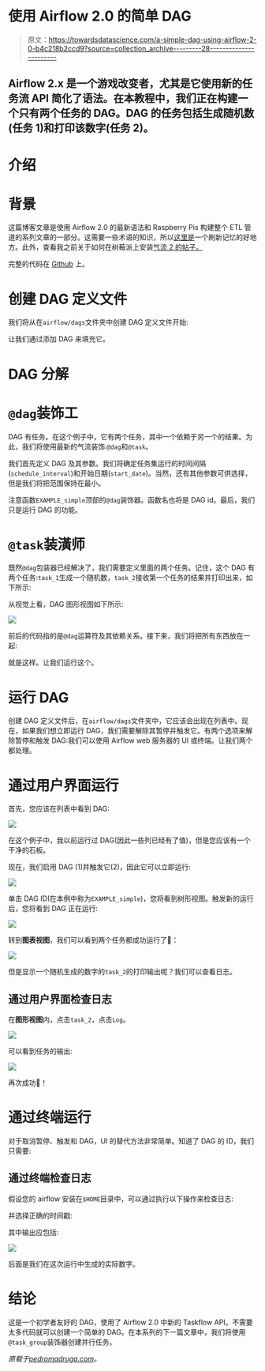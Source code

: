 # 使用 Airflow 2.0 的简单 DAG

> 原文：<https://towardsdatascience.com/a-simple-dag-using-airflow-2-0-b4c218b2ccd9?source=collection_archive---------28----------------------->

## Airflow 2.x 是一个游戏改变者，尤其是它使用新的任务流 API 简化了语法。在本教程中，我们正在构建一个只有两个任务的 **DAG。DAG 的任务包括生成随机数(任务 1)和打印该数字(任务 2)。**

# 介绍

# 背景

这篇博客文章是使用 Airflow 2.0 的最新语法和 Raspberry Pis 构建整个 ETL 管道的系列文章的一部分。这需要一些术语的知识，所以[这里是](https://www.astronomer.io/guides/intro-to-airflow)一个刷新记忆的好地方。此外，查看我之前关于如何在树莓派上安装[气流 2 的帖子。](https://pedromadruga.com/posts/airflow-install/)

完整的代码在 [Github](https://github.com/pmadruga/airflow-dags/blob/main/simplest.py) 上。

# 创建 DAG 定义文件

我们将从在`airflow/dags`文件夹中创建 DAG 定义文件开始:

让我们通过添加 DAG 来填充它。

# DAG 分解

# `@dag`装饰工

DAG 有任务。在这个例子中，它有两个任务，其中一个依赖于另一个的结果。为此，我们将使用最新的气流装饰:`@dag`和`@task`。

我们首先定义 DAG 及其参数。我们将确定任务集运行的时间间隔(`schedule_interval`)和开始日期(`start_date`)。当然，还有其他参数可供选择，但是我们将把范围保持在最小。

注意函数`EXAMPLE_simple`顶部的`@dag`装饰器。函数名也将是 DAG id。最后，我们只是运行 DAG 的功能。

# `@task`装潢师

既然`@dag`包装器已经解决了，我们需要定义里面的两个任务。记住，这个 DAG 有两个任务:`task_1`生成一个随机数，`task_2`接收第一个任务的结果并打印出来，如下所示:

从视觉上看，DAG 图形视图如下所示:

![](img/bc043f507a15ce655fa1c441d5b7c7be.png)

前后的代码指的是`@dag`运算符及其依赖关系。接下来，我们将把所有东西放在一起:

就是这样。让我们运行这个。

# 运行 DAG

创建 DAG 定义文件后，在`airflow/dags`文件夹中，它应该会出现在列表中。现在，如果我们想立即运行 DAG，我们需要解除其暂停并触发它。有两个选项来解除暂停和触发 DAG:我们可以使用 Airflow web 服务器的 UI 或终端。让我们两个都处理。

# 通过用户界面运行

首先，您应该在列表中看到 DAG:

![](img/c9c94517bae1fb1bd5af66123074d1ab.png)

在这个例子中，我以前运行过 DAG(因此一些列已经有了值)，但是您应该有一个干净的石板。

现在，我们启用 DAG (1)并触发它(2)，因此它可以立即运行:

![](img/58f0580d258f5908bc89e6b52f736101.png)

单击 DAG ID(在本例中称为`EXAMPLE_simple`)，您将看到树形视图。触发新的运行后，您将看到 DAG 正在运行:

![](img/198c1dc1a8c8decbedd3ba91bbafdd2c.png)

转到**图表视图**，我们可以看到两个任务都成功运行了🎉：

![](img/7e4fbcb4ecf14680b814e425f2cc433e.png)

但是显示一个随机生成的数字的`task_2`的打印输出呢？我们可以查看日志。

## 通过用户界面检查日志

在**图形视图**内，点击`task_2`，点击`Log`。

![](img/5538c045930f974bcac5686550735d68.png)

可以看到任务的输出:

![](img/4dedf8ce42efa70599188441e3ce742f.png)

再次成功🎉！

# 通过终端运行

对于取消暂停、触发和 DAG，UI 的替代方法非常简单。知道了 DAG 的 ID，我们只需要:

## 通过终端检查日志

假设您的 airflow 安装在`$HOME`目录中，可以通过执行以下操作来检查日志:

并选择正确的时间戳:

其中输出应包括:

![](img/4217ee16a7ec45ed441dc7b0d65d9cfd.png)

后面是我们在这次运行中生成的实际数字。

# 结论

这是一个初学者友好的 DAG，使用了 Airflow 2.0 中新的 Taskflow API。不需要太多代码就可以创建一个简单的 DAG。在本系列的下一篇文章中，我们将使用`@task_group`装饰器创建并行任务。

*原载于*[*pedromadruga.com*](https://pedromadruga.com/posts/airflow2-simple-dag/)*。*